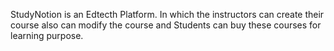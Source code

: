StudyNotion is an Edtecth Platform. In which the instructors can create their course also can modify the course and Students can buy these courses for learning purpose. 